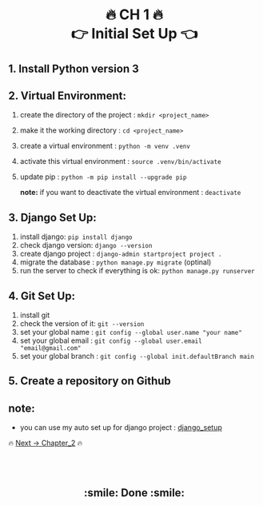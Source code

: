 <h1 align='center'>🔥 CH 1 🔥 <br> 👉 Initial Set Up 👈</h1>

## 1. Install Python version 3

## 2. Virtual Environment:
1. create the directory of the project : `mkdir <project_name>`
2. make it the working directory : `cd <project_name>`
3. create a virtual environment : `python -m venv .venv`
4. activate this virtual environment : `source .venv/bin/activate`
5. update pip : `python -m pip install --upgrade pip`

    **note:** if you want to deactivate the virtual environment : `deactivate`

## 3. Django Set Up:
1. install django: `pip install django`
2. check django version: `django --version`
3. create django project : `django-admin startproject project .`
4. migrate the database : `python manage.py migrate` (optinal)
5. run the server to check if everything is ok: `python manage.py runserver`

## 4. Git Set Up:
1. install git
2. check the version of it: `git --version`
3. set your global name : `git config --global user.name "your name"`
4. set your global email : `git config --global user.email "email@gmail.com"`
5. set your global branch : `git config --global init.defaultBranch main`


## 5. Create a repository on Github

## note:
- you can use my auto set up for django project : [django_setup](https://github.com/MansAlien/Django_setup.git)

🔥 [Next -> Chapter_2](https://github.com/MansAlien/DFB_Revision/blob/main/Ch_2-Hello_World_app.md) 🔥

<br>
<br>

<h2 align="center"> :smile: Done :smile: </h2>
